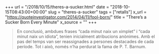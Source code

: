 +++
url = "/2018/10/15/theres-a-sucker.html"
date = "2018-10-15T08:43:00+00:00"
slug = "theres-a-sucker"
tags = ["retalls"]
x_url = "https://quoteinvestigator.com/2014/04/11/fool-born/"
title = "There’s a Sucker Born Every Minute"
x_source = ""
+++


> En conclusió, ambdues frases “cada minut naix un ximplet” i “cada minut naix un idiota”, tenien inicialment atribucions anònimes. Amb el pas del temps van ser reassignades a persones destacades de cada període. Tot i això, només n’ha perdurat la fama de P. T. Barnum.
